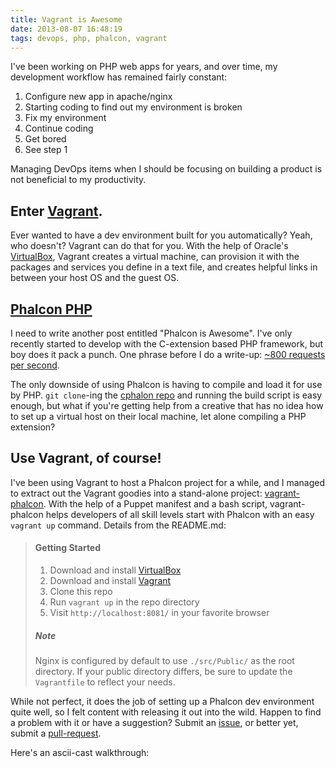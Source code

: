 ```yaml
---
title: Vagrant is Awesome
date: 2013-08-07 16:48:19
tags: devops, php, phalcon, vagrant
---
```


I've been working on PHP web apps for years, and over time, my development workflow has remained fairly constant:

<!--more-->

1. Configure new app in apache/nginx
2. Starting coding to find out my environment is broken
3. Fix my environment
4. Continue coding
5. Get bored
6. See step 1

Managing DevOps items when I should be focusing on building a product is not beneficial to my productivity.

## Enter [Vagrant](http://www.vagrantup.com/).

Ever wanted to have a dev environment built for you automatically? Yeah, who doesn't? Vagrant can do that for you. With the help of Oracle's [VirtualBox](https://www.virtualbox.org/), Vagrant creates a virtual machine, can provision it with the packages and services you define in a text file, and creates helpful links in between your host OS and the guest OS.

## [Phalcon PHP](http://www.phalconphp.com/)

I need to write another post entitled "Phalcon is Awesome". I've only recently started to develop with the C-extension based PHP framework, but boy does it pack a punch. One phrase before I do a write-up: [~800 requests per second][1].

[1]: http://systemsarchitect.net/performance-benchmark-of-popular-php-frameworks/ "Performance benchmarks of PHP frameworks"

The only downside of using Phalcon is having to compile and load it for use by PHP. `git clone`-ing the [cphalon repo](https://github.com/phalcon/cphalcon) and running the build script is easy enough, but what if you're getting help from a creative that has no idea how to set up a virtual host on their local machine, let alone compiling a PHP extension?

## Use Vagrant, of course!

I've been using Vagrant to host a Phalcon project for a while, and I managed to extract out the Vagrant goodies into a stand-alone project: [vagrant-phalcon](https://github.com/slogsdon/vagrant-phalcon).  With the help of a Puppet manifest and a bash script, vagrant-phalcon helps developers of all skill levels start with Phalcon with an easy `vagrant up` command. Details from the README.md:

> #### Getting Started
>
> 1. Download and install [VirtualBox](https://www.virtualbox.org/)
> 2. Download and install [Vagrant](http://www.vagrantup.com/)
> 3. Clone this repo
> 4. Run `vagrant up` in the repo directory
> 5. Visit `http://localhost:8081/` in your favorite browser
>
> ##### Note
>
> Nginx is configured by default to use `./src/Public/` as the root directory.  If your public directory differs, be sure to update the `Vagrantfile` to  reflect your needs.

While not perfect, it does the job of setting up a Phalcon dev environment quite well, so I felt content with releasing it out into the wild. Happen to find a problem with it or have a suggestion? Submit an [issue](https://github.com/slogsdon/vagrant-phalcon/issues), or better yet, submit a [pull-request](https://github.com/slogsdon/vagrant-phalcon/pulls).

Here's an ascii-cast walkthrough:
<script type="text/javascript" src="http://ascii.io/a/4672.js" id="asciicast-4672" async></script>